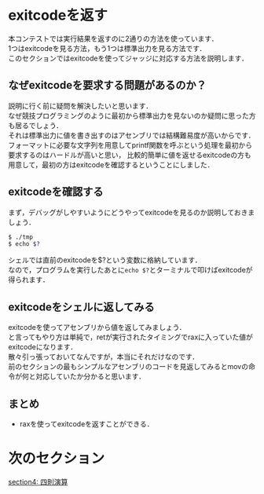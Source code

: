 # exitcodeを返す
本コンテストでは実行結果を返すのに2通りの方法を使っています．  
1つはexitcodeを見る方法，もう1つは標準出力を見る方法です．  
このセクションではexitcodeを使ってジャッジに対応する方法を説明します．  

## なぜexitcodeを要求する問題があるのか？ 
説明に行く前に疑問を解決したいと思います．  
なぜ競技プログラミングのように最初から標準出力を見ないのか疑問に思った方も居るでしょう．  
それは標準出力に値を書き出すのはアセンブリでは結構難易度が高いからです．  
フォーマットに必要な文字列を用意してprintf関数を呼ぶという処理を最初から要求するのはハードルが高いと思い，
比較的簡単に値を返せるexitcodeの方も用意して，最初の方はexitcodeを確認するということにしました．

## exitcodeを確認する
まず，デバッグがしやすいようにどうやってexitcodeを見るのか説明しておきましょう．
```sh
$ ./tmp
$ echo $?
```

シェルでは直前のexitcodeを$?という変数に格納しています．  
なので，プログラムを実行したあとに`echo $?`とターミナルで叩けばexitcodeが得られます．  

## exitcodeをシェルに返してみる  
exitcodeを使ってアセンブリから値を返してみましょう．  
と言ってもやり方は単純で，retが実行されたタイミングでraxに入っていた値がexitcodeになります．  
散々引っ張っておいてなんですが，本当にそれだけなのです．  
前のセクションの最もシンプルなアセンブリのコードを見返してみるとmovの命令が何と対応していたか分かると思います．  

## まとめ
- raxを使ってexitcodeを返すことができる．

# 次のセクション
[section4: 四則演算](/sections/section4_BasicArithmeticOperations.md)

